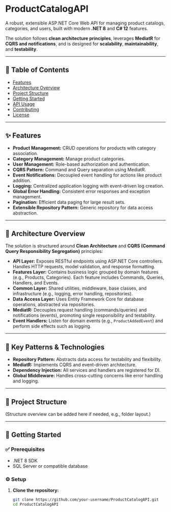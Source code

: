 # ProductCatalogAPI

A robust, extensible ASP.NET Core Web API for managing product catalogs, categories, and users, built with modern **.NET 8** and **C# 12** features.

The solution follows **clean architecture principles**, leverages **MediatR** for **CQRS and notifications**, and is designed for **scalability**, **maintainability**, and **testability**.

---

## 📑 Table of Contents

- [Features](#features)
- [Architecture Overview](#architecture-overview)
- [Project Structure](#project-structure)
- [Getting Started](#getting-started)
- [API Usage](#api-usage)
- [Contributing](#contributing)
- [License](#license)

---

## ✨ Features

- **Product Management:** CRUD operations for products with category association.
- **Category Management:** Manage product categories.
- **User Management:** Role-based authorization and authentication.
- **CQRS Pattern:** Command and Query separation using MediatR.
- **Event Notifications:** Decoupled event handling for actions like product addition.
- **Logging:** Centralized application logging with event-driven log creation.
- **Global Error Handling:** Consistent error responses and exception management.
- **Pagination:** Efficient data paging for large result sets.
- **Extensible Repository Pattern:** Generic repository for data access abstraction.

---

## 🧱 Architecture Overview

The solution is structured around **Clean Architecture** and **CQRS (Command Query Responsibility Segregation)** principles:

- **API Layer:** Exposes RESTful endpoints using ASP.NET Core controllers. Handles HTTP requests, model validation, and response formatting.
- **Features Layer:** Contains business logic grouped by domain features (e.g., Products, Categories). Each feature includes Commands, Queries, Handlers, and Events.
- **Common Layer:** Shared utilities, middleware, base classes, and infrastructure (e.g., logging, error handling, repositories).
- **Data Access Layer:** Uses Entity Framework Core for database operations, abstracted via repositories.
- **MediatR:** Decouples request handling (commands/queries) and notifications (events), promoting single responsibility and testability.
- **Event Handlers:** Listen for domain events (e.g., `ProductAddedEvent`) and perform side effects such as logging.

---

## 🧠 Key Patterns & Technologies

- **Repository Pattern:** Abstracts data access for testability and flexibility.
- **MediatR:** Implements CQRS and event-driven architecture.
- **Dependency Injection:** All services and handlers are registered for DI.
- **Global Middleware:** Handles cross-cutting concerns like error handling and logging.

---

## 📂 Project Structure

(Structure overview can be added here if needed, e.g., folder layout.)

---

## 🚀 Getting Started

### ✅ Prerequisites

- .NET 8 SDK
- SQL Server or compatible database

### ⚙️ Setup

1. **Clone the repository:**

   ```bash
   git clone https://github.com/your-username/ProductCatalogAPI.git
   cd ProductCatalogAPI
